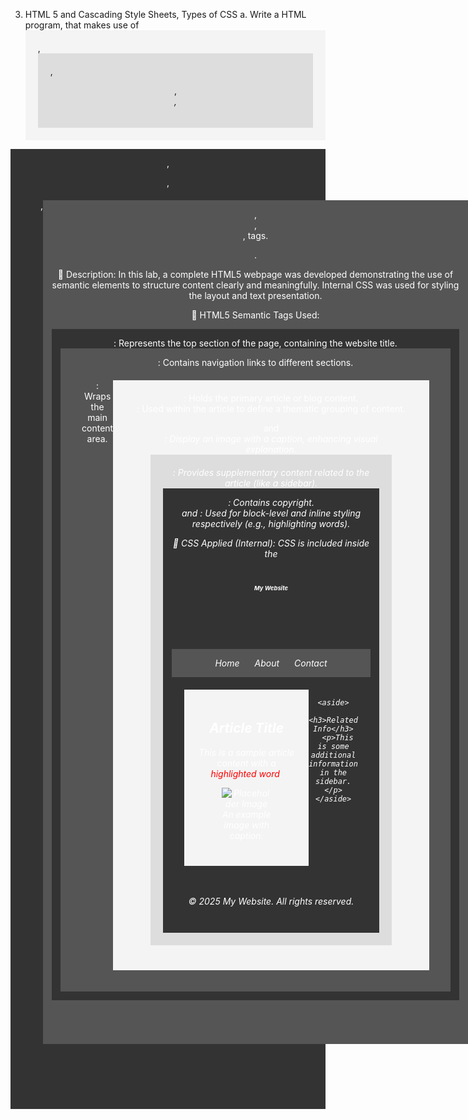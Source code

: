 3. HTML 5 and Cascading Style Sheets, Types of CSS
a. Write a HTML program, that makes use of <article>, <aside>, <figure>, <figcaption>,
<footer>, <header>, <main>, <nav>, <section>, <div>, <span> tags.

.

📝 Description:
In this lab, a complete HTML5 webpage was developed demonstrating the use of semantic elements to structure content clearly and meaningfully. Internal CSS was used for styling the layout and text presentation.

🔧 HTML5 Semantic Tags Used:
<header>: Represents the top section of the page, containing the website title.

<nav>: Contains navigation links to different sections.

<main>: Wraps the main content area.

<article>: Holds the primary article or blog content.

<section>: Used within the article to define a thematic grouping of content.

<figure> and <figcaption>: Display an image with a caption, enhancing visual explanation.

<aside>: Provides supplementary content related to the article (like a sidebar).

<footer>: Contains copyright.

<div> and <span>: Used for block-level and inline styling respectively (e.g., highlighting words).

🎨 CSS Applied (Internal):
CSS is included inside the <style> tag in the <head>.

Styling is applied to layout elements like header, footer, nav, article, and aside using colors, padding, margins, and flexbox.

Inline CSS is also used with <span> to demonstrate inline styling.

-------------------------------------------------------------------------------------------------------------------------------------------------------------------------


<!DOCTYPE html>
<html lang="en">
<head>
  <meta charset="UTF-8">
  <meta name="viewport" content="width=device-width, initial-scale=1.0">
  <title>Semantic HTML Example</title>
  <style>
    body { font-family: Arial, sans-serif; margin: 0; padding: 0; }
    header, footer { background: #333; color: white; text-align: center; padding: 1em; }
    nav { background: #555; padding: 1em; }
    nav a { color: white; margin: 10px; text-decoration: none; }
    main { display: flex; padding: 20px; }
    article { flex: 2; padding: 20px; background: #f4f4f4; }
    aside { flex: 1; padding: 20px; background: #ddd; }
    figure { text-align: center; }
    figcaption { font-style: italic; }
    section { margin-bottom: 20px; }
  </style>
</head>
<body>

  <header>
    <h1>My Website</h1>
  </header>

  <nav>
    <a href="#">Home</a>
    <a href="#">About</a>
    <a href="#">Contact</a>
  </nav>

  <main>
    <article>
      <section>
        <h2>Article Title</h2>
        <p>This is a sample article content with a <span style="color: red;">highlighted word</span>.</p>
        <figure>
          <img src="https://via.placeholder.com/300" alt="Placeholder Image">
          <figcaption>An example image with caption.</figcaption>
        </figure>
      </section>
    </article>

    <aside>
      <h3>Related Info</h3>
      <p>This is some additional information in the sidebar.</p>
    </aside>
  </main>

  <footer>
    <p>&copy; 2025 My Website. All rights reserved.</p>
  </footer>

</body>
</html>

